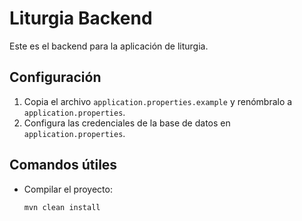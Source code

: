 # Liturgia Backend

Este es el backend para la aplicación de liturgia.

## Configuración

1. Copia el archivo `application.properties.example` y renómbralo a `application.properties`.
2. Configura las credenciales de la base de datos en `application.properties`.

## Comandos útiles

- Compilar el proyecto:
  ```bash
  mvn clean install